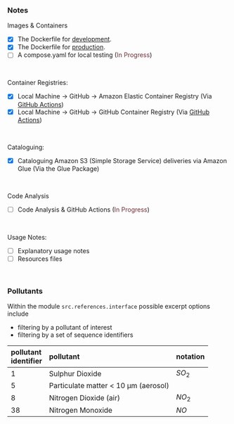 <br>

### Notes

Images & Containers
- [x] The Dockerfile for [development](/.devcontainer/Dockerfile).
- [x] The Dockerfile for [production](Dockerfile).
- [ ] A compose.yaml for local testing (<span style="color: #722f37">In Progress</span>)

<br>

Container Registries:
- [x] Local Machine &rarr; GitHub &rarr; Amazon Elastic Container Registry (Via [GitHub Actions](.github/workflows/main.yml))
- [x] Local Machine &rarr; GitHub &rarr; GitHub Container Registry (Via [GitHub Actions](.github/workflows/main.yml)) 

<br>

Cataloguing:
- [x] Cataloguing Amazon S3 (Simple Storage Service) deliveries via Amazon Glue (Via the Glue Package)

<br>

Code Analysis
- [ ] Code Analysis & GitHub Actions (<span style="color: #722f37">In Progress</span>)

<br>

Usage Notes:
- [ ] Explanatory usage notes
- [ ] Resources files

<br>

### Pollutants

Within the module `src.references.interface` possible excerpt options include

* filtering by a pollutant of interest
* filtering by a set of sequence identifiers


| pollutant<br>identifier | pollutant                            | notation |
|:------------------------|:-------------------------------------|:---------|
| 1                       | Sulphur Dioxide                      | $SO_{2}$ |
| 5                       | Particulate matter < 10 µm (aerosol) |          |
| 8                       | Nitrogen Dioxide (air)               | $NO_{2}$ |
| 38                      | Nitrogen Monoxide                    | $NO$     |


<br>
<br>

<br>
<br>

<br>
<br>

<br>
<br>
